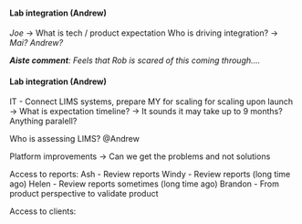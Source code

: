 
#### Lab integration (Andrew)
*Joe* -> What is tech / product expectation
Who is driving integration? -> *Mai? Andrew?*

***Aiste comment**: Feels that Rob is scared of this coming through....*

#### Lab integration (Andrew)

IT - Connect LIMS systems, prepare MY for scaling for scaling upon launch
-> What is expectation timeline? 
-> It sounds it may take up to 9 months? Anything paralell?

Who is assessing LIMS? @Andrew 


Platform improvements
-> Can we get the problems and not solutions




Access to reports:
	Ash - Review reports
	Windy - Review reports (long time ago)
	Helen - Review reports sometimes (long time ago)
	Brandon - From product perspective to validate product



Access to clients:
